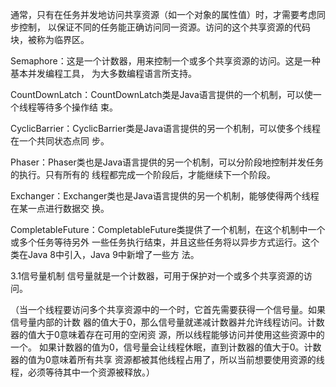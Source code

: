 通常，只有在任务并发地访问共享资源（如一个对象的属性值）时，才需要考虑同步控制，
以保证不同的任务能正确访问同一资源。访问的这个共享资源的代码块，被称为临界区。

Semaphore：这是一个计数器，用来控制一个或多个共享资源的访问。这是一种基本并发编程工具，
为大多数编程语言所支持。

CountDownLatch：CountDownLatch类是Java语言提供的一个机制，可以使一个线程等待多个操作结
束。

CyclicBarrier：CyclicBarrier类是Java语言提供的另一个机制，可以使多个线程在一个共同状态点同
步。

Phaser：Phaser类也是Java语言提供的另一个机制，可以分阶段地控制并发任务的执行。只有所有的
线程都完成一个阶段后，才能继续下一个阶段。

Exchanger：Exchanger类也是Java语言提供的另一个机制，能够使得两个线程在某一点进行数据交
换。

CompletableFuture：CompletableFuture类提供了一个机制，在这个机制中一个或多个任务等待另外
一些任务执行结束，并且这些任务将以异步方式运行。这个类在Java 8中引入，Java 9中新增了一些方
法。



3.1信号量机制
信号量就是一个计数器，可用于保护对一个或多个共享资源的访问。

（当一个线程要访问多个共享资源中的一个时，它首先需要获得一个信号量。如果信号量内部的计数
 器的值大于0，那么信号量就递减计数器并允许线程访问。计数器的值大于0意味着存在可用的空闲资
 源，所以线程能够访问并使用这些资源中的一个。
 如果计数器的值为0，信号量会让线程休眠，直到计数器的值大于0。计数器的值为0意味着所有共享
 资源都被其他线程占用了，所以当前想要使用资源的线程，必须等待其中一个资源被释放。）

